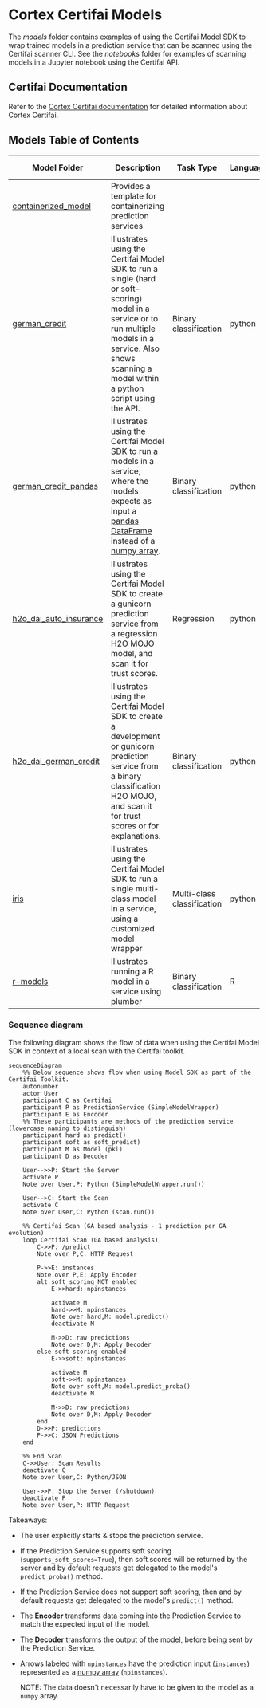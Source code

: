 # Cortex Certifai Models

The *models* folder contains examples of using the Certifai Model SDK to wrap trained models in a prediction service
that can be scanned using the Certifai scanner CLI. See the *notebooks* folder for examples of scanning models in a
Jupyter notebook using the Certifai API.


## Certifai Documentation

Refer to the [Cortex Certifai documentation](https://cognitivescale.github.io/cortex-certifai/docs/about)
for detailed information about Cortex Certifai.

## Models Table of Contents

| Model Folder                                                                                       | Description                                                                                                                                                                                                  | Task Type                  | Language | Model Framework        |
|----------------------------------------------------------------------------------------------------|--------------------------------------------------------------------------------------------------------------------------------------------------------------------------------------------------------------|----------------------------|----------|------------------------|
| [containerized_model](./containerized_model)                                                       | Provides a template for containerizing prediction services                                                                                                                                                   |                            |          | python, H2O MOJO       |
| [german_credit](./german_credit)                                                                   | Illustrates using the Certifai Model SDK to run a single (hard or soft-scoring) model in a service or to run multiple models in a service. Also shows scanning a model within a python script using the API. | Binary classification      | python   | sklearn                |
| [german_credit_pandas](./german_credit_pandas)                                                     | Illustrates using the Certifai Model SDK to run a models in a service, where the models expects as input a [pandas DataFrame](https://pandas.pydata.org/) instead of a [numpy array](https://numpy.org/).    | Binary classification      | python   | sklearn                |
| [h2o_dai_auto_insurance](./h2o_dai_regression_auto_insurance)                                      | Illustrates using the Certifai Model SDK to create a gunicorn prediction service from a regression H2O MOJO model, and scan it for trust scores.                                                             | Regression                 | python   | H2O MOJO               |
| [h2o_dai_german_credit](./h2o_dai_german_credit)                                                   | Illustrates using the Certifai Model SDK to create a development or gunicorn prediction service from a binary classification H2O MOJO, and scan it for trust scores or for explanations.                     | Binary classification      | python   | H2O MOJO               |
| [iris](./iris)                                                                                     | Illustrates using the Certifai Model SDK to run a single multi-class model in a service, using a customized model wrapper                                                                                    | Multi-class classification | python   | sklearn <br /> xgboost |
| [r-models](https://github.com/CognitiveScale/cortex-certifai-examples/tree/master/models/r-models) | Illustrates running a R model in a service using plumber                                                                                                                                                     | Binary classification      | R        | randomForest           |

### Sequence diagram

The following diagram shows the flow of data when using the Certifai Model SDK in context of a local scan with
the Certifai toolkit.

```mermaid
sequenceDiagram
    %% Below sequence shows flow when using Model SDK as part of the Certifai Toolkit.
    autonumber
    actor User
    participant C as Certifai
    participant P as PredictionService (SimpleModelWrapper)
    participant E as Encoder
    %% These participants are methods of the prediction service (lowercase naming to distinguish)
    participant hard as predict()
    participant soft as soft_predict)
    participant M as Model (pkl)
    participant D as Decoder

    User-->>P: Start the Server
    activate P
    Note over User,P: Python (SimpleModelWrapper.run())

    User-->C: Start the Scan
    activate C
    Note over User,C: Python (scan.run())

    %% Certifai Scan (GA based analysis - 1 prediction per GA evolution)
    loop Certifai Scan (GA based analysis)
        C->>P: /predict
        Note over P,C: HTTP Request

        P->>E: instances
        Note over P,E: Apply Encoder
        alt soft scoring NOT enabled
            E->>hard: npinstances

            activate M
            hard->>M: npinstances
            Note over hard,M: model.predict()
            deactivate M

            M->>D: raw predictions
            Note over D,M: Apply Decoder
        else soft scoring enabled
            E->>soft: npinstances

            activate M
            soft->>M: npinstances
            Note over soft,M: model.predict_proba()
            deactivate M

            M->>D: raw predictions
            Note over D,M: Apply Decoder
        end
        D->>P: predictions
        P->>C: JSON Predictions
    end

    %% End Scan
    C->>User: Scan Results
    deactivate C
    Note over User,C: Python/JSON

    User->>P: Stop the Server (/shutdown)
    deactivate P
    Note over User,P: HTTP Request
```

Takeaways:

* The user explicitly starts & stops the prediction service.
* If the Prediction Service supports soft scoring (`supports_soft_scores=True`), then soft scores will be returned by
  the server and by default requests get delegated to the model's `predict_proba()` method.
* If the Prediction Service does not support soft scoring, then and by default requests get delegated to the
  model's `predict()` method.
* The **Encoder** transforms data coming into the Prediction Service to match the expected input of the model.
* The **Decoder** transforms the output of the model, before being sent by the Prediction Service.
* Arrows labeled with `npinstances` have the prediction input (`instances`) represented as a [numpy array](https://numpy.org/)
  (`npinstances`).

  NOTE: The data doesn't necessarily have to be given to the model as a `numpy` array.
